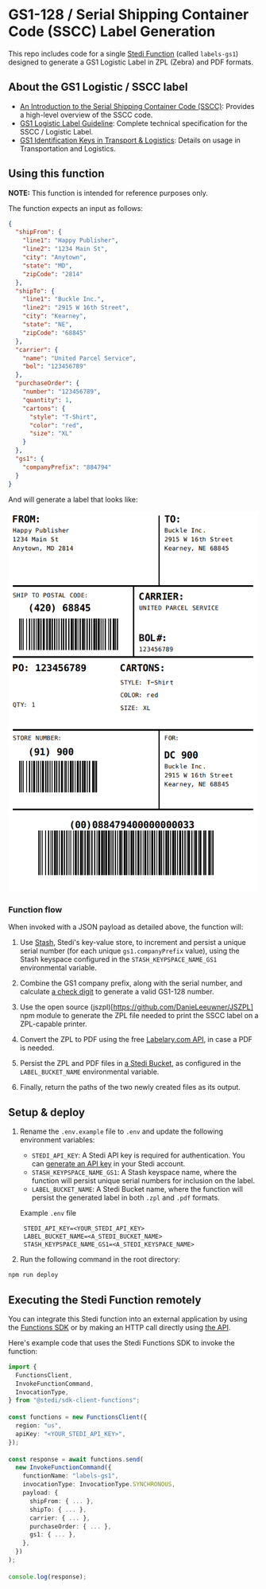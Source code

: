 # GS1-128 / Serial Shipping Container Code (SSCC) Label Generation

This repo includes code for a single [Stedi Function](https://www.stedi.com/docs/functions) (called `labels-gs1`) designed to generate a GS1 Logistic Label in ZPL (Zebra) and PDF formats.

## About the GS1 Logistic / SSCC label

- [An Introduction to the Serial Shipping Container Code (SSCC)](https://www.gs1us.org/content/dam/gs1us/documents/industries-insights/standards/An-Introduction-to-the-Serial-Shipping-Container-Code-SSCC.pdf): Provides a high-level overview of the SSCC code.
- [GS1 Logistic Label Guideline](https://www.gs1.org/docs/tl/GS1_Logistic_Label_Guideline.pdf): Complete technical specification for the SSCC / Logistic Label.
- [GS1 Identification Keys in Transport & Logistics](https://www.gs1.org/docs/tl/T_L_Keys_Implementation_Guideline.pdf): Details on usage in Transportation and Logistics.

## Using this function

**NOTE:** This function is intended for reference purposes only.

The function expects an input as follows:

```json
{
  "shipFrom": {
    "line1": "Happy Publisher",
    "line2": "1234 Main St",
    "city": "Anytown",
    "state": "MD",
    "zipCode": "2814"
  },
  "shipTo": {
    "line1": "Buckle Inc.",
    "line2": "2915 W 16th Street",
    "city": "Kearney",
    "state": "NE",
    "zipCode": "68845"
  },
  "carrier": {
    "name": "United Parcel Service",
    "bol": "123456789"
  },
  "purchaseOrder": {
    "number": "123456789",
    "quantity": 1,
    "cartons": {
      "style": "T-Shirt",
      "color": "red",
      "size": "XL"
    }
  },
  "gs1": {
    "companyPrefix": "884794"
  }
}
```

And will generate a label that looks like:

<img alt="Sample Logistics Label" src="./assets/sample-label.png" />

### Function flow

When invoked with a JSON payload as detailed above, the function will:

1. Use [Stash](https://www.stedi.com/docs/stash), Stedi's key-value store, to increment and persist a unique serial number (for each unique `gs1.companyPrefix` value), using the Stash keyspace configured in the `STASH_KEYPSPACE_NAME_GS1` environmental variable.

2. Combine the GS1 company prefix, along with the serial number, and calculate [a check digit](https://www.gs1.org/services/how-calculate-check-digit-manually) to generate a valid GS1-128 number.

3. Use the open source (jszpl)[https://github.com/DanieLeeuwner/JSZPL] npm module to generate the ZPL file needed to print the SSCC label on a ZPL-capable printer.

4. Convert the ZPL to PDF using the free [Labelary.com API](http://labelary.com/), in case a PDF is needed.

5. Persist the ZPL and PDF files in [a Stedi Bucket](https://www.stedi.com/docs/buckets), as configured in the `LABEL_BUCKET_NAME` environmental variable.

6. Finally, return the paths of the two newly created files as its output.

## Setup & deploy

1. Rename the `.env.example` file to `.env` and update the following environment variables:

   - `STEDI_API_KEY`: A Stedi API key is required for authentication. You
     can [generate an API key](https://www.stedi.com/app/settings/api-keys) in your Stedi account.
   - `STASH_KEYPSPACE_NAME_GS1`: A Stash keyspace name, where the function will persist unique serial numbers for inclusion on the label.
   - `LABEL_BUCKET_NAME`: A Stedi Bucket name, where the function will persist the generated label in both `.zpl` and `.pdf` formats.

   Example `.env` file

   ```
    STEDI_API_KEY=<YOUR_STEDI_API_KEY>
    LABEL_BUCKET_NAME=<A_STEDI_BUCKET_NAME>
    STASH_KEYPSPACE_NAME_GS1=<A_STEDI_KEYSPACE_NAME>
   ```

1. Run the following command in the root directory:

```bash
npm run deploy
```

## Executing the Stedi Function remotely

You can integrate this Stedi function into an external application by using the [Functions SDK](https://www.stedi.com/docs/functions/sdk) or by making an HTTP call directly using [the API](https://www.stedi.com/docs/api/functions).

Here's example code that uses the Stedi Functions SDK to invoke the function:

```typescript
import {
  FunctionsClient,
  InvokeFunctionCommand,
  InvocationType,
} from "@stedi/sdk-client-functions";

const functions = new FunctionsClient({
  region: "us",
  apiKey: "<YOUR_STEDI_API_KEY>",
});

const response = await functions.send(
  new InvokeFunctionCommand({
    functionName: "labels-gs1",
    invocationType: InvocationType.SYNCHRONOUS,
    payload: {
      shipFrom: { ... },
      shipTo: { ... },
      carrier: { ... },
      purchaseOrder: { ... },
      gs1: { ... },
    },
  })
);

console.log(response);
```
